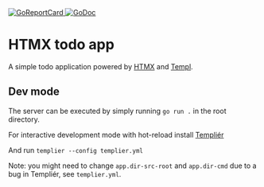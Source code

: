 <a href="https://goreportcard.com/report/github.com/romshark/htmx-demo-todoapp">
    <img src="https://goreportcard.com/badge/github.com/romshark/htmx-demo-todoapp" alt="GoReportCard">
</a>
<a href="https://pkg.go.dev/github.com/romshark/htmx-demo-todoapp">
    <img src="https://godoc.org/github.com/romshark/htmx-demo-todoapp?status.svg" alt="GoDoc">
</a>

# HTMX todo app

A simple todo application powered by [HTMX](https://htmx.org) and
[Templ](https://templ.guide).

## Dev mode

The server can be executed by simply running `go run .` in the root directory.

For interactive development mode with hot-reload install
[Templiér](https://github.com/romshark/templier)

And run `templier --config templier.yml`

Note: you might need to change `app.dir-src-root` and `app.dir-cmd`
due to a bug in Templiér, see `templier.yml`.
